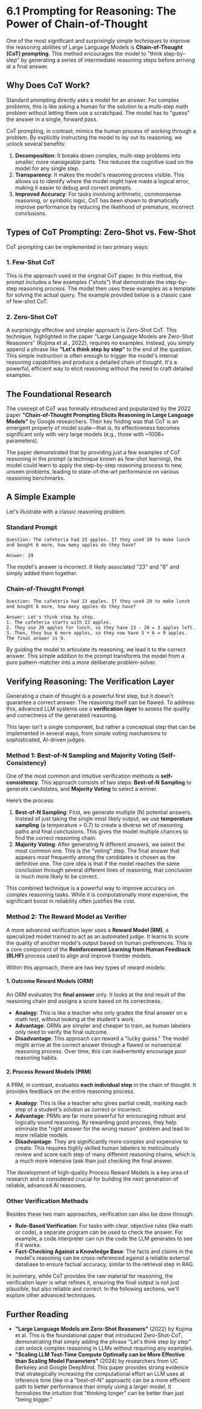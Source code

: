 # 6.1 Prompting for Reasoning: The Power of Chain-of-Thought

One of the most significant and surprisingly simple techniques to improve the reasoning abilities of Large Language Models is **Chain-of-Thought (CoT) prompting**. This method encourages the model to "think step-by-step" by generating a series of intermediate reasoning steps before arriving at a final answer.

## Why Does CoT Work?

Standard prompting directly asks a model for an answer. For complex problems, this is like asking a human for the solution to a multi-step math problem without letting them use a scratchpad. The model has to "guess" the answer in a single, forward pass.

CoT prompting, in contrast, mimics the human process of working through a problem. By explicitly instructing the model to lay out its reasoning, we unlock several benefits:

1.  **Decomposition**: It breaks down complex, multi-step problems into smaller, more manageable parts. This reduces the cognitive load on the model for any single step.
2.  **Transparency**: It makes the model's reasoning process visible. This allows us to identify where the model might have made a logical error, making it easier to debug and correct prompts.
3.  **Improved Accuracy**: For tasks involving arithmetic, commonsense reasoning, or symbolic logic, CoT has been shown to dramatically improve performance by reducing the likelihood of premature, incorrect conclusions.

## Types of CoT Prompting: Zero-Shot vs. Few-Shot

CoT prompting can be implemented in two primary ways:

### 1. Few-Shot CoT
This is the approach used in the original CoT paper. In this method, the prompt includes a few examples ("shots") that demonstrate the step-by-step reasoning process. The model then uses these examples as a template for solving the actual query. The example provided below is a classic case of few-shot CoT.

### 2. Zero-Shot CoT
A surprisingly effective and simpler approach is Zero-Shot CoT. This technique, highlighted in the paper "Large Language Models are Zero-Shot Reasoners" (Kojima et al., 2022), requires no examples. Instead, you simply append a phrase like **"Let's think step by step"** to the end of the question. This simple instruction is often enough to trigger the model's internal reasoning capabilities and produce a detailed chain of thought. It's a powerful, efficient way to elicit reasoning without the need to craft detailed examples.

## The Foundational Research

The concept of CoT was formally introduced and popularized by the 2022 paper **"Chain-of-Thought Prompting Elicits Reasoning in Large Language Models"** by Google researchers. Their key finding was that CoT is an emergent property of model scale—that is, its effectiveness becomes significant only with very large models (e.g., those with ~100B+ parameters).

The paper demonstrated that by providing just a few examples of CoT reasoning in the prompt (a technique known as few-shot learning), the model could learn to apply the step-by-step reasoning process to new, unseen problems, leading to state-of-the-art performance on various reasoning benchmarks.

## A Simple Example

Let's illustrate with a classic reasoning problem.

### Standard Prompt

```text
Question: The cafeteria had 23 apples. If they used 20 to make lunch and bought 6 more, how many apples do they have?

Answer: 29
```

The model's answer is incorrect. It likely associated "23" and "6" and simply added them together.

### Chain-of-Thought Prompt

```text
Question: The cafeteria had 23 apples. If they used 20 to make lunch and bought 6 more, how many apples do they have?

Answer: Let's think step by step.
1. The cafeteria starts with 23 apples.
2. They use 20 apples for lunch, so they have 23 - 20 = 3 apples left.
3. Then, they buy 6 more apples, so they now have 3 + 6 = 9 apples.
The final answer is 9.
```

By guiding the model to articulate its reasoning, we lead it to the correct answer. This simple addition to the prompt transforms the model from a pure pattern-matcher into a more deliberate problem-solver.

## Verifying Reasoning: The Verification Layer

Generating a chain of thought is a powerful first step, but it doesn't guarantee a correct answer. The reasoning itself can be flawed. To address this, advanced LLM systems use a **verification layer** to assess the quality and correctness of the generated reasoning.

This layer isn't a single component, but rather a conceptual step that can be implemented in several ways, from simple voting mechanisms to sophisticated, AI-driven judges.

### Method 1: Best-of-N Sampling and Majority Voting (Self-Consistency)

One of the most common and intuitive verification methods is **self-consistency**. This approach consists of two steps: **Best-of-N Sampling** to generate candidates, and **Majority Voting** to select a winner.

Here’s the process:

1.  **Best-of-N Sampling**: First, we generate multiple (N) potential answers. Instead of just taking the single most likely output, we use **temperature sampling** (a temperature > 0.7) to create a diverse set of reasoning paths and final conclusions. This gives the model multiple chances to find the correct reasoning chain.
2.  **Majority Voting**: After generating N different answers, we select the most common one. This is the "voting" step. The final answer that appears most frequently among the candidates is chosen as the definitive one. The core idea is that if the model reaches the same conclusion through several different lines of reasoning, that conclusion is much more likely to be correct.

This combined technique is a powerful way to improve accuracy on complex reasoning tasks. While it is computationally more expensive, the significant boost in reliability often justifies the cost.

### Method 2: The Reward Model as Verifier

A more advanced verification layer uses a **Reward Model (RM)**, a specialized model trained to act as an automated judge. It learns to score the quality of another model's output based on human preferences. This is a core component of the **Reinforcement Learning from Human Feedback (RLHF)** process used to align and improve frontier models.

Within this approach, there are two key types of reward models:

#### 1. Outcome Reward Models (ORM)

An ORM evaluates the **final answer** only. It looks at the end result of the reasoning chain and assigns a score based on its correctness.

*   **Analogy**: This is like a teacher who only grades the final answer on a math test, without looking at the student's work.
*   **Advantage**: ORMs are simpler and cheaper to train, as human labelers only need to verify the final outcome.
*   **Disadvantage**: This approach can reward a "lucky guess." The model might arrive at the correct answer through a flawed or nonsensical reasoning process. Over time, this can inadvertently encourage poor reasoning habits.

#### 2. Process Reward Models (PRM)

A PRM, in contrast, evaluates **each individual step** in the chain of thought. It provides feedback on the entire reasoning process.

*   **Analogy**: This is like a teacher who gives partial credit, marking each step of a student's solution as correct or incorrect.
*   **Advantage**: PRMs are far more powerful for encouraging robust and logically sound reasoning. By rewarding good process, they help eliminate the "right answer for the wrong reason" problem and lead to more reliable models.
*   **Disadvantage**: They are significantly more complex and expensive to create. This requires highly skilled human labelers to meticulously review and score each step of many different reasoning chains, which is a much more intensive task than just checking the final answer.

The development of high-quality Process Reward Models is a key area of research and is considered crucial for building the next generation of reliable, advanced AI reasoners.

### Other Verification Methods

Besides these two main approaches, verification can also be done through:

*   **Rule-Based Verification**: For tasks with clear, objective rules (like math or code), a separate program can be used to check the answer. For example, a code interpreter can run the code the LLM generates to see if it works.
*   **Fact-Checking Against a Knowledge Base**: The facts and claims in the model's reasoning can be cross-referenced against a reliable external database to ensure factual accuracy, similar to the retrieval step in RAG.

In summary, while CoT provides the raw material for reasoning, the verification layer is what refines it, ensuring the final output is not just plausible, but also reliable and correct. In the following sections, we'll explore other advanced techniques.

## Further Reading

*   **"Large Language Models are Zero-Shot Reasoners"** (2022) by Kojima et al. This is the foundational paper that introduced Zero-Shot-CoT, demonstrating that simply adding the phrase "Let's think step by step" can unlock complex reasoning in LLMs without requiring any examples.
*   **"Scaling LLM Test-Time Compute Optimally can be More Effective than Scaling Model Parameters"** (2024) by researchers from UC Berkeley and Google DeepMind. This paper provides strong evidence that strategically increasing the computational effort an LLM uses at inference time (like in a "best-of-N" approach) can be a more efficient path to better performance than simply using a larger model. It formalizes the intuition that "thinking longer" can be better than just "being bigger."